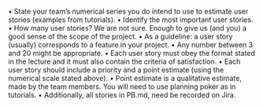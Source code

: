 • State your team’s numerical series you do intend to use to estimate user stories (examples from tutorials).
• Identify the most important user stories.
• How many user stories? We are not sure. Enough to give us (and you) a good sense of the scope of
the project.
• As a guideline: a user story (usually) corresponds to a feature in your project.
• Any number between 3 and 20 might be appropriate.
• Each user story must obey the format stated in the lecture and it must also contain the criteria of
satisfaction.
• Each user story should include a priority and a point estimate (using the numerical scale stated above).
• Point estimate is a qualitative estimate, made by the team members. You will need to use planning
poker as in tutorials.
• Additionally, all stories in PB.md, need be recorded on Jira.

